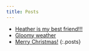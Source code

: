 ```yaml
---
title: Posts
---
```

- [Heather is my best friend!!!](posts/2024-07-02-heather-is-my-best-friend.html)
- [Gloomy weather](posts/2024-02-21-gloomy-weather.html)
- [Merry Christmas!](posts/2023-12-25-merry-christmas.html)
{:.posts}

